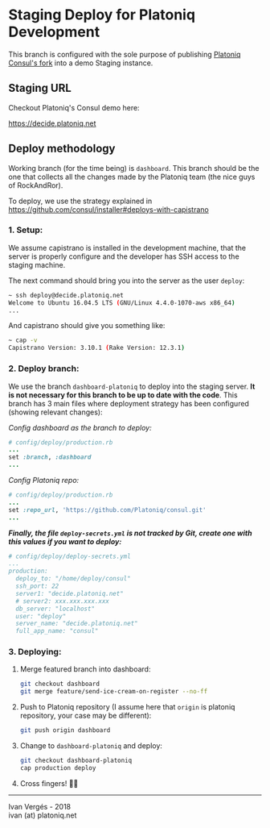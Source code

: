 # Staging Deploy for Platoniq Development

This branch is configured with the sole purpose of publishing [Platoniq Consul's fork](https://github.com/Platoniq/consul) into a demo Staging instance.

## Staging URL

Checkout Platoniq's Consul demo here:

https://decide.platoniq.net

## Deploy methodology

Working branch (for the time being) is `dashboard`. This branch should be the one that collects all the changes made by the Platoniq team (the nice guys of RockAndRor).

To deploy, we use the strategy explained in https://github.com/consul/installer#deploys-with-capistrano

### 1. Setup:

We assume capistrano is installed in the development machine, that the server is properly configure and the developer has SSH access to the staging machine.

The next command should bring you into the server as the user `deploy`:

```bash
~ ssh deploy@decide.platoniq.net
Welcome to Ubuntu 16.04.5 LTS (GNU/Linux 4.4.0-1070-aws x86_64)
...
```

And capistrano should give you something like:
```bash
~ cap -v
Capistrano Version: 3.10.1 (Rake Version: 12.3.1)
```

### 2. Deploy branch:

We use the branch `dashboard-platoniq` to deploy into the staging server. **It is not necessary for this branch to be up to date with the code**. This branch has 3 main files where deployment strategy has been configured (showing relevant changes):

*Config dashboard as the branch to deploy:*

```ruby
# config/deploy/production.rb
...
set :branch, :dashboard
...
```

*Config Platoniq repo:*

```ruby
# config/deploy/production.rb
...
set :repo_url, 'https://github.com/Platoniq/consul.git'
...
```
**_Finally, the file `deploy-secrets.yml` is not tracked by Git, create one with this values if you want to deploy:_**

```yaml
# config/deploy/deploy-secrets.yml
...
production:
  deploy_to: "/home/deploy/consul"
  ssh_port: 22
  server1: "decide.platoniq.net"
  # server2: xxx.xxx.xxx.xxx
  db_server: "localhost"
  user: "deploy"
  server_name: "decide.platoniq.net"
  full_app_name: "consul"
```

### 3. Deploying:

1. Merge featured branch into dashboard:
   ```bash
   git checkout dashboard
   git merge feature/send-ice-cream-on-register --no-ff
   ```
2. Push to Platoniq repository (I assume here that `origin` is platoniq repository, your case may be different):
   ```bash
   git push origin dashboard
   ```
3. Change to `dashboard-platoniq` and deploy:
   ```bash
   git checkout dashboard-platoniq
   cap production deploy
   ```
4. Cross fingers! 🤞🙈

---
Ivan Vergés - 2018<br>
ivan (at) platoniq.net